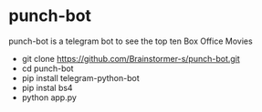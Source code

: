 # punch-bot 
punch-bot  is a telegram bot to see the top ten Box Office Movies 


- git clone https://github.com/Brainstormer-s/punch-bot.git
- cd punch-bot
- pip install telegram-python-bot
- pip instal bs4
- python app.py
